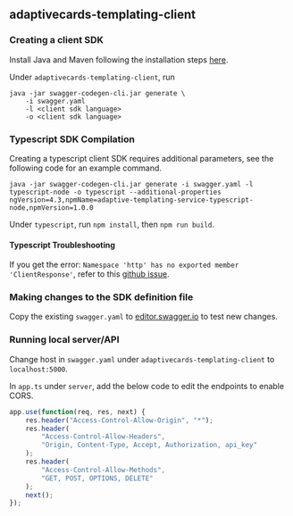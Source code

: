 ## adaptivecards-templating-client

### Creating a client SDK 

Install Java and Maven following the installation steps [here](https://github.com/swagger-api/swagger-codegen#prerequisites).

Under `adaptivecards-templating-client`, run 

```shell
java -jar swagger-codegen-cli.jar generate \
	-i swagger.yaml
	-l <client sdk language>
	-o <client sdk language>
```

###  Typescript SDK Compilation
Creating a typescript client SDK requires additional parameters, see the following code for an example command. 

```shell
java -jar swagger-codegen-cli.jar generate -i swagger.yaml -l typescript-node -o typescript --additional-properties ngVersion=4.3,npmName=adaptive-templating-service-typescript-node,npmVersion=1.0.0
```

Under `typescript`, run `npm install`, then `npm run build`.

#### Typescript Troubleshooting
If you get the error: `Namespace 'http' has no exported member 'ClientResponse'`, refer to this [github issue](https://github.com/DefinitelyTyped/DefinitelyTyped/issues/29674). 

### Making changes to the SDK definition file

Copy the existing `swagger.yaml` to [editor.swagger.io](https://editor.swagger.io/) to test new changes. 

### Running local server/API

Change host in `swagger.yaml` under `adaptivecards-templating-client` to `localhost:5000`.

In `app.ts` under `server`, add the below code to edit the endpoints to enable CORS. 

```javascript
app.use(function(req, res, next) {
    res.header("Access-Control-Allow-Origin", "*");
    res.header(
        "Access-Control-Allow-Headers",
        "Origin, Content-Type, Accept, Authorization, api_key"
    );
    res.header(
        "Access-Control-Allow-Methods",
        "GET, POST, OPTIONS, DELETE"
    );
    next();
});
```
